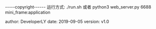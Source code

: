 -----copyright------
运行方式: ./run.sh
或者 python3 web_server.py 6688 mini_frame:application

author: DeveloperLY
date: 2019-09-05
version: v1.0
